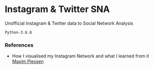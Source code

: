# Instagram & Twitter SNA

Unofficial Instagram & Twitter data to Social Network Analysis

```
Python-3.6.8
```


### References

- How I visualised my Instagram Network and what I learned from it [Maxim Piessen](https://medium.com/@maximpiessen/how-i-visualised-my-instagram-network-and-what-i-learned-from-it-d7cc125ef297)